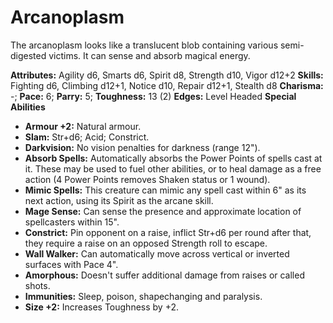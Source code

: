 # Arcanoplasm

The arcanoplasm looks like a translucent blob containing various
semi-digested victims. It can sense and absorb magical energy.

**Attributes:** Agility d6, Smarts d6, Spirit d8, Strength d10, Vigor
d12+2
**Skills:** Fighting d6, Climbing d12+1, Notice d10, Repair d12+1,
Stealth d8
**Charisma:** -; **Pace:** 6; **Parry:** 5; **Toughness:** 13 (2)
**Edges:** Level Headed
**Special Abilities**

- **Armour +2:** Natural armour.
- **Slam:** Str+d6; Acid; Constrict.
- **Darkvision:** No vision penalties for darkness (range 12").
- **Absorb Spells:** Automatically absorbs the Power Points of spells
cast at it. These may be used to fuel other abilities, or to heal damage
as a free action (4 Power Points removes Shaken status or 1 wound).
- **Mimic Spells:** This creature can mimic any spell cast within 6" as
its next action, using its Spirit as the arcane skill.
- **Mage Sense:** Can sense the presence and approximate location of
spellcasters within 15".
- **Constrict:** Pin opponent on a raise, inflict Str+d6 per round after
that, they require a raise on an opposed Strength roll to escape.
- **Wall Walker:** Can automatically move across vertical or inverted
surfaces with Pace 4".
- **Amorphous:** Doesn't suffer additional damage from raises or called
shots.
- **Immunities:** Sleep, poison, shapechanging and paralysis.
- **Size +2:** Increases Toughness by +2.
